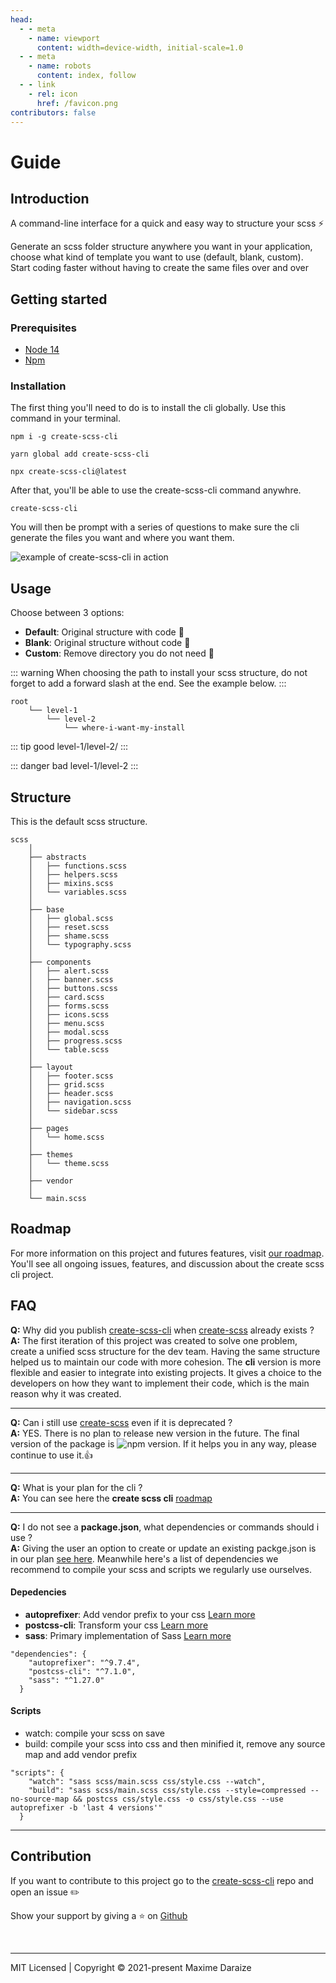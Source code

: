 ```yaml
---
head:
  - - meta
    - name: viewport
      content: width=device-width, initial-scale=1.0
  - - meta
    - name: robots
      content: index, follow
  - - link
    - rel: icon
      href: /favicon.png
contributors: false
---
```

<style>
:root {
  scroll-behavior: smooth;
  --c-text-accent: #0466c8;
}

.back-to-top {
--back-to-top-color: #0466c8 !important;
  --back-to-top-color-hover: #0466c8 !important; 
}
</style>

# Guide

## Introduction

A command-line interface for a quick and easy way to structure your scss  ⚡️

Generate an scss folder structure anywhere you want in your application, choose what kind of template you want to use (default, blank, custom). Start coding faster without having to create the same files over and over


## Getting started

### Prerequisites

- [Node 14](https://nodejs.org/en/)
- [Npm](https://www.npmjs.com)

### Installation

The first thing you'll need to do is to install the cli globally. Use this command in your terminal.

<CodeGroup>
  <CodeGroupItem title="NPM" active>

```sh:no-line-numbers
npm i -g create-scss-cli
```

  </CodeGroupItem>

  <CodeGroupItem title="YARN">

```sh:no-line-numbers
yarn global add create-scss-cli
```

  </CodeGroupItem>

  <CodeGroupItem title="NPX">

```sh:no-line-numbers
npx create-scss-cli@latest
```

  </CodeGroupItem>
</CodeGroup>

After that, you'll be able to use the create-scss-cli command anywhre.

```sh:no-line-numbers
create-scss-cli
```

You will then be prompt with a series of questions to make sure the cli generate the files you want and where you want them.

<img src="https://res.cloudinary.com/mdaraize/image/upload/v1632059503/create-scss-cli/cli_phvt19.webp" alt="example of create-scss-cli in action">

## Usage

Choose between 3 options:

- **Default**: Original structure with code 💫
- **Blank**: Original structure without code 📂
- **Custom**: Remove directory you do not need 🎯

::: warning
When choosing the path to install your scss structure, do not forget to add a forward slash at the end. See the example below.
:::

```sh:no-line-numbers
root
    └── level-1
        └── level-2
            └── where-i-want-my-install
```

::: tip good
level-1/level-2/
:::

::: danger bad
level-1/level-2
:::

## Structure

This is the default scss structure.

```sh:no-line-numbers
scss
    │
    ├── abstracts
    │   ├── functions.scss
    │   ├── helpers.scss
    │   ├── mixins.scss
    │   └── variables.scss
    │
    ├── base
    │   ├── global.scss
    │   ├── reset.scss
    │   ├── shame.scss
    │   └── typography.scss
    │
    ├── components
    │   ├── alert.scss
    │   ├── banner.scss
    │   ├── buttons.scss
    │   ├── card.scss
    │   ├── forms.scss
    │   ├── icons.scss
    │   ├── menu.scss
    │   ├── modal.scss
    │   ├── progress.scss
    │   └── table.scss
    │
    ├── layout
    │   ├── footer.scss
    │   ├── grid.scss
    │   ├── header.scss
    │   ├── navigation.scss
    │   └── sidebar.scss
    │
    ├── pages
    │   └── home.scss
    │
    ├── themes
    │   └── theme.scss
    │
    ├── vendor
    │
    └── main.scss

```

## Roadmap

For more information on this project and futures features, visit [our roadmap](https://github.com/maximedaraize/create-scss-cli/projects/1). You'll see all ongoing issues, features, and discussion about the create scss cli project.

## FAQ

**Q:** Why did you publish [create-scss-cli](https://www.npmjs.com/package/create-scss-cli) when [create-scss](https://www.npmjs.com/package/create-scss) already exists ?<br>
**A:** The first iteration of this project was created to solve one problem, create a unified scss structure for the dev team. Having the same structure helped us to maintain our code with more cohesion. The **cli** version is more flexible and easier to integrate into existing projects. It gives a choice to the developers on how they want to implement their code, which is the main reason why it was created.

<hr>

**Q:** Can i still use [create-scss](https://www.npmjs.com/package/create-scss) even if it is deprecated ?<br>
**A:** YES. There is no plan to release new version in the future. The final version of the package is ![npm version](https://img.shields.io/npm/v/create-scss). If it helps you in any way, please continue to use it.👍

<hr>

**Q:** What is your plan for the cli ?<br>
**A:** You can see here the **create scss cli** [roadmap](https://github.com/maximedaraize/create-scss-cli/projects/1)

<hr>

**Q:** I do not see a **package.json**, what dependencies or commands should i use ?<br>
**A:** Giving the user an option to create or update an existing packge.json is in our plan [see here](https://github.com/maximedaraize/create-scss-cli/issues/2). Meanwhile here's a list of dependencies we recommend to compile your scss and scripts we regularly use ourselves.
#### Depedencies

- **autoprefixer**: Add vendor prefix to your css [Learn more](https://github.com/postcss/autoprefixer)
- **postcss-cli**: Transform your css [Learn more](https://postcss.org)
- **sass**: Primary implementation of Sass [Learn more](https://sass-lang.com/dart-sass)

```json:no-line-numbers
"dependencies": {
    "autoprefixer": "^9.7.4",
    "postcss-cli": "^7.1.0",
    "sass": "^1.27.0"
  }
```

#### Scripts

- watch: compile your scss on save
- build: compile your scss into css and then minified it, remove any source map and add vendor prefix

```json:no-line-numbers
"scripts": {
    "watch": "sass scss/main.scss css/style.css --watch",
    "build": "sass scss/main.scss css/style.css --style=compressed --no-source-map && postcss css/style.css -o css/style.css --use autoprefixer -b 'last 4 versions'"
  }
```
<hr>

## Contribution

If you want to contribute to this project go to the [create-scss-cli](https://github.com/maximedaraize/create-scss-cli/issues) repo and open an issue ✏️

Show your support by giving a ⭐️ on [Github](https://github.com/maximedaraize/create-scss-cli)

<br>
<hr>
<div class="footer">MIT Licensed | Copyright © 2021-present Maxime Daraize</div>
